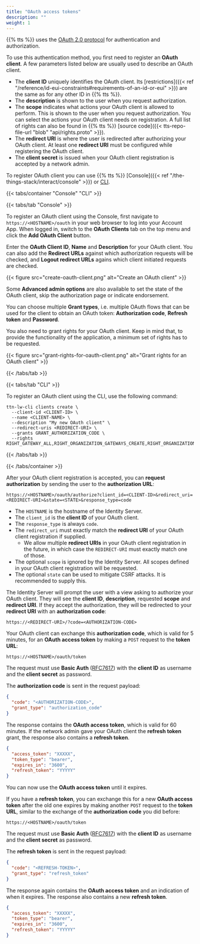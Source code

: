 ```yaml
---
title: "OAuth access tokens"
description: ""
weight: 1
---
```


{{% tts %}} uses the [OAuth 2.0 protocol](https://oauth.net/) for authentication and authorization.

<!--more-->

To use this authentication method, you first need to register an **OAuth client**. A few parameters listed below are usually used to describe an OAuth client.

- The **client ID** uniquely identifies the OAuth client. Its [restrictions]({{< ref "/reference/id-eui-constraints#requirements-of-an-id-or-eui" >}}) are the same as for any other ID in {{% tts %}}.
- The **description** is shown to the user when you request authorization.
- The **scope** indicates what actions your OAuth client is allowed to perform. This is shown to the user when you request authorization. You can select the actions your OAuth client needs on registration. A full list of rights can also be found in {{% tts %}} [source code]({{< tts-repo-file-url "blob" "api/rights.proto" >}}).
- The **redirect URI** is where the user is redirected after authorizing your OAuth client. At least one **redirect URI** must be configured while registering the OAuth client.
- The **client secret** is issued when your OAuth client registration is accepted by a network admin.

To register OAuth client you can use {{% tts %}} [Console]({{< ref "/the-things-stack/interact/console" >}}) or [CLI](https://www.thethingsindustries.com/docs/the-things-stack/interact/cli/).

{{< tabs/container "Console" "CLI" >}}

{{< tabs/tab "Console" >}}

To register an OAuth client using the Console, first navigate to `https://<HOSTNAME>/oauth` in your web browser to log into your Account App. When logged in, switch to the **OAuth Clients** tab on the top menu and click the **Add OAuth Client** button.

Enter the **OAuth Client ID**, **Name** and **Description** for your OAuth client. You can also add the **Redirect URLs** against which authorization requests will be checked, and **Logout redirect URLs** agains which client initiated requests are checked.

{{< figure src="create-oauth-client.png" alt="Create an OAuth client" >}}

Some **Advanced admin options** are also available to set the state of the OAuth client, skip the authorization page or indicate endorsement.

You can choose multiple **Grant types**, i.e. multiple OAuth flows that can be used for the client to obtain an OAuth token: **Authorization code**, **Refresh token** and **Password**.

You also need to grant rights for your OAuth client. Keep in mind that, to provide the functionality of the application, a minimum set of rights has to be requested.

{{< figure src="grant-rights-for-oauth-client.png" alt="Grant rights for an OAuth client" >}}

{{< /tabs/tab >}}

{{< tabs/tab "CLI" >}}

To register an OAuth client using the CLI, use the following command:

```
ttn-lw-cli clients create \
  --client-id <CLIENT-ID> \
  --name <CLIENT-NAME> \
  --description "My new OAuth client" \
  --redirect-uris <REDIRECT-URI> \
  --grants GRANT_AUTHORIZATION_CODE \
  --rights RIGHT_GATEWAY_ALL,RIGHT_ORGANIZATION_GATEWAYS_CREATE,RIGHT_ORGANIZATION_GATEWAYS_LIST,RIGHT_ORGANIZATION_INFO,RIGHT_USER_GATEWAYS_CREATE,RIGHT_USER_GATEWAYS_LIST,RIGHT_USER_INFO,RIGHT_USER_ORGANIZATIONS_LIST
```

{{< /tabs/tab >}}

{{< /tabs/container >}}

After your OAuth client registration is accepted, you can **request authorization** by sending the user to the **authorization URL**:

```
https://<HOSTNAME>/oauth/authorize?client_id=<CLIENT-ID>&redirect_uri=<REDIRECT-URI>&state=<STATE>&response_type=code
```

- The `HOSTNAME` is the hostname of the Identity Server.
- The `client_id` is the **client ID** of your OAuth client.
- The `response_type` is always `code`.
- The `redirect_uri` must exactly match the **redirect URI** of your OAuth client registration if supplied.
  - We allow multiple **redirect URIs** in your OAuth client registration in the future, in which case the `REDIRECT-URI` must exactly match one of those.
- The optional `scope` is ignored by the Identity Server. All scopes defined in your OAuth client registration will be requested.
- The optional `state` can be used to mitigate CSRF attacks. It is recommended to supply this.

The Identity Server will prompt the user with a view asking to authorize your OAuth client. They will see the **client ID**, **description**, requested **scope** and **redirect URI**. If they accept the authorization, they will be redirected to your **redirect URI** with an **authorization code**:

```
https://<REDIRECT-URI>/?code=<AUTHORIZATION-CODE>
```

Your OAuth client can exchange this **authorization code**, which is valid for 5 minutes, for an **OAuth access token** by making a `POST` request to the **token URL**:

```
https://<HOSTNAME>/oauth/token
```

The request must use **Basic Auth** ([RFC7617](https://tools.ietf.org/html/rfc7617)) with the **client ID** as username and the **client secret** as password.

The **authorization code** is sent in the request payload:

```json
{
  "code": "<AUTHORIZATION-CODE>",
  "grant_type": "authorization_code"
}
```

The response contains the **OAuth access token**, which is valid for 60 minutes. If the network admin gave your OAuth client the **refresh token** grant, the response also contains a **refresh token**.

```json
{
  "access_token": "XXXXX",
  "token_type": "bearer",
  "expires_in": "3600",
  "refresh_token": "YYYYY"
}
```

You can now use the **OAuth access token** until it expires.

If you have a **refresh token**, you can exchange this for a new **OAuth access token** after the old one expires by making another `POST` request to the **token URL**, similar to the exchange of the **authorization code** you did before:

```
https://<HOSTNAME>/oauth/token
```

The request must use **Basic Auth** ([RFC7617](https://tools.ietf.org/html/rfc7617)) with the **client ID** as username and the **client secret** as password.

The **refresh token** is sent in the request payload:

```json
{
  "code": "<REFRESH-TOKEN>",
  "grant_type": "refresh_token"
}
```

The response again contains the **OAuth access token** and an indication of when it expires. The response also contains a new **refresh token**.

```json
{
  "access_token": "XXXXX",
  "token_type": "bearer",
  "expires_in": "3600",
  "refresh_token": "YYYYY"
}
```

